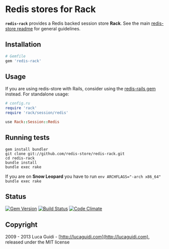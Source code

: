 # Redis stores for Rack

__`redis-rack`__ provides a Redis backed session store __Rack__. See the main [redis-store readme](https://github.com/redis-store/redis-store) for general guidelines.

## Installation

```ruby
# Gemfile
gem 'redis-rack'
```

## Usage

If you are using redis-store with Rails, consider using the [redis-rails gem](https://github.com/redis-store/redis-rails) instead. For standalone usage:

```ruby
# config.ru
require 'rack'
require 'rack/session/redis'

use Rack::Session::Redis
```

## Running tests

```shell
gem install bundler
git clone git://github.com/redis-store/redis-rack.git
cd redis-rack
bundle install
bundle exec rake
```

If you are on **Snow Leopard** you have to run `env ARCHFLAGS="-arch x86_64" bundle exec rake`

## Status

[![Gem Version](https://badge.fury.io/rb/redis-rack.png)](http://badge.fury.io/rb/redis-rack) [![Build Status](https://secure.travis-ci.org/redis-store/redis-rack.png?branch=master)](http://travis-ci.org/jodosha/redis-rack?branch=master) [![Code Climate](https://codeclimate.com/github/jodosha/redis-store.png)](https://codeclimate.com/github/redis-store/redis-rack)

## Copyright

2009 - 2013 Luca Guidi - [http://lucaguidi.com](http://lucaguidi.com), released under the MIT license
